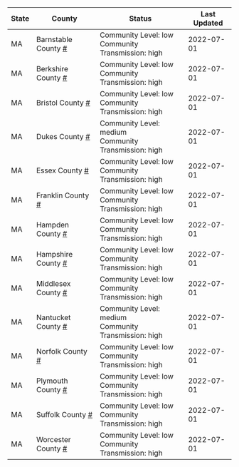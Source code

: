 State | County | Status | Last Updated
--- | --- | --- | --- 
MA | Barnstable County <a href="#barnstable_county">#</a> | <a name="barnstable_county"></a>Community Level: low<br/>Community Transmission: high | 2022-07-01
MA | Berkshire County <a href="#berkshire_county">#</a> | <a name="berkshire_county"></a>Community Level: low<br/>Community Transmission: high | 2022-07-01
MA | Bristol County <a href="#bristol_county">#</a> | <a name="bristol_county"></a>Community Level: low<br/>Community Transmission: high | 2022-07-01
MA | Dukes County <a href="#dukes_county">#</a> | <a name="dukes_county"></a>Community Level: medium<br/>Community Transmission: high | 2022-07-01
MA | Essex County <a href="#essex_county">#</a> | <a name="essex_county"></a>Community Level: low<br/>Community Transmission: high | 2022-07-01
MA | Franklin County <a href="#franklin_county">#</a> | <a name="franklin_county"></a>Community Level: low<br/>Community Transmission: high | 2022-07-01
MA | Hampden County <a href="#hampden_county">#</a> | <a name="hampden_county"></a>Community Level: low<br/>Community Transmission: high | 2022-07-01
MA | Hampshire County <a href="#hampshire_county">#</a> | <a name="hampshire_county"></a>Community Level: low<br/>Community Transmission: high | 2022-07-01
MA | Middlesex County <a href="#middlesex_county">#</a> | <a name="middlesex_county"></a>Community Level: low<br/>Community Transmission: high | 2022-07-01
MA | Nantucket County <a href="#nantucket_county">#</a> | <a name="nantucket_county"></a>Community Level: medium<br/>Community Transmission: high | 2022-07-01
MA | Norfolk County <a href="#norfolk_county">#</a> | <a name="norfolk_county"></a>Community Level: low<br/>Community Transmission: high | 2022-07-01
MA | Plymouth County <a href="#plymouth_county">#</a> | <a name="plymouth_county"></a>Community Level: low<br/>Community Transmission: high | 2022-07-01
MA | Suffolk County <a href="#suffolk_county">#</a> | <a name="suffolk_county"></a>Community Level: low<br/>Community Transmission: high | 2022-07-01
MA | Worcester County <a href="#worcester_county">#</a> | <a name="worcester_county"></a>Community Level: low<br/>Community Transmission: high | 2022-07-01
